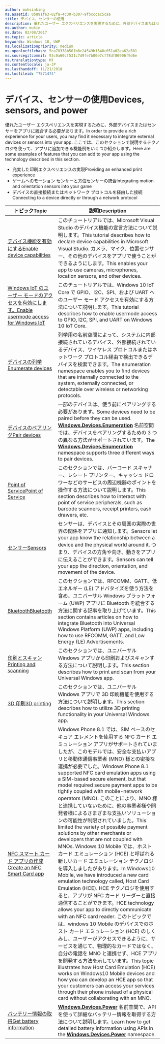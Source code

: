 ```yaml
---
author: muhsinking
ms.assetid: 0b891f63-02fa-4c30-b307-9fbcccac5caa
title: デバイス、センサーの使用
description: 優れたユーザー エクスペリエンスを実現するために、外部デバイスまたはセンサーをアプリに統合する必要があります。
ms.author: mukin
ms.date: 02/08/2017
ms.topic: article
keywords: Windows 10, UWP
ms.localizationpriority: medium
ms.openlocfilehash: 5ca78338b501b8c24549b1348c051a02ea62a501
ms.sourcegitcommit: 93c0a60cf531c7d9fe7b00e7cf78df86906f9d6e
ms.translationtype: MT
ms.contentlocale: ja-JP
ms.lasthandoff: 11/21/2018
ms.locfileid: "7571474"
---
```

# <a name="devices-sensors-and-power"></a><span data-ttu-id="ddc27-104">デバイス、センサーの使用</span><span class="sxs-lookup"><span data-stu-id="ddc27-104">Devices, sensors, and power</span></span>


<span data-ttu-id="ddc27-105">優れたユーザー エクスペリエンスを実現するために、外部デバイスまたはセンサーをアプリに統合する必要があります。</span><span class="sxs-lookup"><span data-stu-id="ddc27-105">In order to provide a rich experience for your users, you may find it necessary to integrate external devices or sensors into your app.</span></span> <span data-ttu-id="ddc27-106">ここでは、このセクションで説明するテクノロジを使って、アプリに追加できる機能例をいくつか紹介します。</span><span class="sxs-lookup"><span data-stu-id="ddc27-106">Here are some examples of features that you can add to your app using the technology described in this section.</span></span>

-   <span data-ttu-id="ddc27-107">充実した印刷エクスペリエンスの実現</span><span class="sxs-lookup"><span data-stu-id="ddc27-107">Providing an enhanced print experience</span></span>
-   <span data-ttu-id="ddc27-108">ゲームへのモーション センサーと方位センサーの統合</span><span class="sxs-lookup"><span data-stu-id="ddc27-108">Integrating motion and orientation sensors into your game</span></span>
-   <span data-ttu-id="ddc27-109">デバイスの直接接続またはネットワーク プロトコルを経由した接続</span><span class="sxs-lookup"><span data-stu-id="ddc27-109">Connecting to a device directly or through a network protocol</span></span>

| <span data-ttu-id="ddc27-110">トピック</span><span class="sxs-lookup"><span data-stu-id="ddc27-110">Topic</span></span> | <span data-ttu-id="ddc27-111">説明</span><span class="sxs-lookup"><span data-stu-id="ddc27-111">Description</span></span> |
|-------|-------------|
| [<span data-ttu-id="ddc27-112">デバイス機能を有効にする</span><span class="sxs-lookup"><span data-stu-id="ddc27-112">Enable device capabilities</span></span>](enable-device-capabilities.md) | <span data-ttu-id="ddc27-113">このチュートリアルでは、Microsoft Visual Studio のデバイス機能の宣言方法について説明します。</span><span class="sxs-lookup"><span data-stu-id="ddc27-113">This tutorial describes how to declare device capabilities in Microsoft Visual Studio.</span></span> <span data-ttu-id="ddc27-114">カメラ、マイク、位置センサー、その他のデバイスをアプリで使うことができるようにします。</span><span class="sxs-lookup"><span data-stu-id="ddc27-114">This enables your app to use cameras, microphones, location sensors, and other devices.</span></span> | 
| [<span data-ttu-id="ddc27-115">Windows IoT のユーザー モードのアクセスを有効にします。</span><span class="sxs-lookup"><span data-stu-id="ddc27-115">Enable usermode access for Windows IoT</span></span>](enable-usermode-access.md) | <span data-ttu-id="ddc27-116">このチュートリアルでは、Windows 10 IoT Core で GPIO、I2C、SPI、および UART へのユーザー モード アクセスを有効にする方法について説明します。</span><span class="sxs-lookup"><span data-stu-id="ddc27-116">This tutorial describes how to enable usermode access to GPIO, I2C, SPI, and UART on Windows 10 IoT Core.</span></span> |
| [<span data-ttu-id="ddc27-117">デバイスの列挙</span><span class="sxs-lookup"><span data-stu-id="ddc27-117">Enumerate devices</span></span>](enumerate-devices.md) | <span data-ttu-id="ddc27-118">列挙用の名前空間によって、システムに内部接続されているデバイス、外部接続されているデバイス、ワイヤレス プロトコルまたはネットワーク プロトコル経由で検出できるデバイスを検索できます。</span><span class="sxs-lookup"><span data-stu-id="ddc27-118">The enumeration namespace enables you to find devices that are internally connected to the system, externally connected, or detectable over wireless or networking protocols.</span></span> |
| [<span data-ttu-id="ddc27-119">デバイスのペアリング</span><span class="sxs-lookup"><span data-stu-id="ddc27-119">Pair devices</span></span>](pair-devices.md) | <span data-ttu-id="ddc27-120">一部のデバイスは、使う前にペアリングする必要があります。</span><span class="sxs-lookup"><span data-stu-id="ddc27-120">Some devices need to be paired before they can be used.</span></span> <span data-ttu-id="ddc27-121">[<strong>Windows.Devices.Enumeration</strong>](https://msdn.microsoft.com/library/windows/apps/BR225459) 名前空間では、デバイスをペアリングするための 3 つの異なる方法がサポートされています。</span><span class="sxs-lookup"><span data-stu-id="ddc27-121">The [<strong>Windows.Devices.Enumeration</strong>](https://msdn.microsoft.com/library/windows/apps/BR225459) namespace supports three different ways to pair devices.</span></span> |
| [<span data-ttu-id="ddc27-122">Point of Service</span><span class="sxs-lookup"><span data-stu-id="ddc27-122">Point of Service</span></span>](point-of-service.md) | <span data-ttu-id="ddc27-123">このセクションでは、バーコード スキャナー、レシート プリンター、キャッシュ ドロワーなどのサービスの周辺機器のポイントを操作する方法について説明します。</span><span class="sxs-lookup"><span data-stu-id="ddc27-123">This section describes how to interact with point of service peripherals, such as barcode scanners, receipt printers, cash drawers, etc.</span></span> | 
| [<span data-ttu-id="ddc27-124">センサー</span><span class="sxs-lookup"><span data-stu-id="ddc27-124">Sensors</span></span>](sensors.md) | <span data-ttu-id="ddc27-125">センサーは、デバイスとその周囲の実際の世界の関係をアプリに通知します。</span><span class="sxs-lookup"><span data-stu-id="ddc27-125">Sensors let your app know the relationship between a device and the physical world around it.</span></span> <span data-ttu-id="ddc27-126">つまり、デバイスの方角や向き、動きをアプリに伝えることができます。</span><span class="sxs-lookup"><span data-stu-id="ddc27-126">Sensors can tell your app the direction, orientation, and movement of the device.</span></span> |
| [<span data-ttu-id="ddc27-127">Bluetooth</span><span class="sxs-lookup"><span data-stu-id="ddc27-127">Bluetooth</span></span>](bluetooth.md) | <span data-ttu-id="ddc27-128">このセクションでは、RFCOMM、GATT、低エネルギー (LE) アドバタイズを使う方法を含め、ユニバーサル Windows プラットフォーム (UWP) アプリに Bluetooth を統合する方法に関する記事を取り上げています。</span><span class="sxs-lookup"><span data-stu-id="ddc27-128">This section contains articles on how to integrate Bluetooth into Universal Windows Platform (UWP) apps, including how to use RFCOMM, GATT, and Low Energy (LE) Advertisements.</span></span> | 
| [<span data-ttu-id="ddc27-129">印刷とスキャン</span><span class="sxs-lookup"><span data-stu-id="ddc27-129">Printing and scanning</span></span>](printing-and-scanning.md) | <span data-ttu-id="ddc27-130">このセクションでは、ユニバーサル Windows アプリから印刷およびスキャンする方法について説明します。</span><span class="sxs-lookup"><span data-stu-id="ddc27-130">This section describes how to print and scan from your Universal Windows app.</span></span> | 
| [<span data-ttu-id="ddc27-131">3D 印刷</span><span class="sxs-lookup"><span data-stu-id="ddc27-131">3D printing</span></span>](3d-printing.md) | <span data-ttu-id="ddc27-132">このセクションでは、ユニバーサル Windows アプリで 3D 印刷機能を使用する方法について説明します。</span><span class="sxs-lookup"><span data-stu-id="ddc27-132">This section describes how to utilize 3D printing functionality in your Universal Windows app.</span></span> |
| [<span data-ttu-id="ddc27-133">NFC スマート カード アプリの作成</span><span class="sxs-lookup"><span data-stu-id="ddc27-133">Create an NFC Smart Card app</span></span>](host-card-emulation.md) | <span data-ttu-id="ddc27-134">Windows Phone 8.1 では、SIM ベースのセキュア エレメントを使用する NFC カード エミュレーション アプリがサポートされていましたが、このモデルでは、安全な支払いアプリと移動体通信事業者 (MNO) 様との密接な連携が必要でした。</span><span class="sxs-lookup"><span data-stu-id="ddc27-134">Windows Phone 8.1 supported NFC card emulation apps using a SIM-based secure element, but that model required secure payment apps to be tightly coupled with mobile-network operators (MNO).</span></span> <span data-ttu-id="ddc27-135">このことにより、MNO 様と連携していないために、他の事業者様や開発者様によるさまざまな支払いソリューションの可能性が制限されていました。</span><span class="sxs-lookup"><span data-stu-id="ddc27-135">This limited the variety of possible payment solutions by other merchants or developers that are not coupled with MNOs.</span></span> <span data-ttu-id="ddc27-136">Windows 10 Mobile では、ホスト カード エミュレーション (HCE) と呼ばれる新しいカード エミュレーション テクノロジを導入しましたがあります。</span><span class="sxs-lookup"><span data-stu-id="ddc27-136">In Windows10 Mobile, we have introduced a new card emulation technology called, Host Card Emulation (HCE).</span></span> <span data-ttu-id="ddc27-137">HCE テクノロジを使用すると、アプリが NFC カード リーダーと直接通信することができます。</span><span class="sxs-lookup"><span data-stu-id="ddc27-137">HCE technology allows your app to directly communicate with an NFC card reader.</span></span> <span data-ttu-id="ddc27-138">このトピックでは、windows 10 Mobile のデバイスでのホスト カード エミュレーション (HCE) のしくみし、ユーザーがアクセスできるように、サービスを通じて、物理的なカードではなく、自分の電話を MNO と連携せず、HCE アプリを開発する方法を示しています。</span><span class="sxs-lookup"><span data-stu-id="ddc27-138">This topic illustrates how Host Card Emulation (HCE) works on Windows10 Mobile devices and how you can develop an HCE app so that your customers can access your services through their phone instead of a physical card without collaborating with an MNO.</span></span> |
| [<span data-ttu-id="ddc27-139">バッテリー情報の取得</span><span class="sxs-lookup"><span data-stu-id="ddc27-139">Get battery information</span></span>](get-battery-info.md) | <span data-ttu-id="ddc27-140">[<strong>Windows.Devices.Power</strong>](https://msdn.microsoft.com/library/windows/apps/Dn895017) 名前空間で、API を使って詳細なバッテリー情報を取得する方法について説明します。</span><span class="sxs-lookup"><span data-stu-id="ddc27-140">Learn how to get detailed battery information using APIs in the [<strong>Windows.Devices.Power</strong>](https://msdn.microsoft.com/library/windows/apps/Dn895017) namespace.</span></span> |

